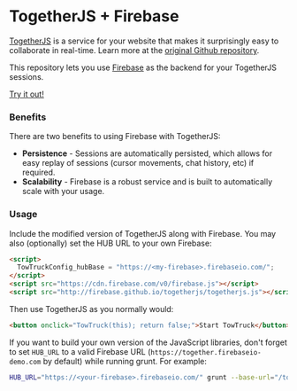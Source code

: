 TogetherJS + Firebase
=====================

[TogetherJS](http://togetherjs.com) is a service for your website that makes it surprisingly easy to collaborate in real-time.
Learn more at the [original Github repository](https://github.com/mozilla/togetherjs).

This repository lets you use <a href="http://firebase.com/" target="_blank">Firebase</a> as the backend for your TogetherJS sessions.

<a href="http://firebase.github.io/togetherjs/index.html?basehub#&togetherjs=AwC9FD9nwN" target="_blank">Try it out!</a>

### Benefits
There are two benefits to using Firebase with TogetherJS:

* <strong>Persistence</strong> - Sessions are automatically persisted, which allows for easy replay of sessions (cursor movements, chat history, etc) if required.
* <strong>Scalability</strong> - Firebase is a robust service and is built to automatically scale with your usage.

### Usage
Include the modified version of TogetherJS along with Firebase. You may also
(optionally) set the HUB URL to your own Firebase:

```html
<script>
  TowTruckConfig_hubBase = "https://<my-firebase>.firebaseio.com/";
</script>
<script src="https://cdn.firebase.com/v0/firebase.js"></script>
<script src="http://firebase.github.io/togetherjs/togetherjs.js"></script>
```

Then use TogetherJS as you normally would:

```html
<button onclick="TowTruck(this); return false;">Start TowTruck</button>
```

If you want to build your own version of the JavaScript libraries, don't
forget to set `HUB_URL` to a valid Firebase URL (`https://together.firebaseio-demo.com` by default)
while running grunt. For example:

```bash
HUB_URL="https://<your-firebase>.firebaseio.com/" grunt --base-url="/togetherjs" devwatch
```
